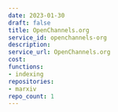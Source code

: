 ```yaml
---
date: 2023-01-30
draft: false
title: OpenChannels.org
service_id: openchannels-org
description:
service_url: OpenChannels.org
cost:
functions:
- indexing
repositories:
- marxiv
repo_count: 1
---
```



